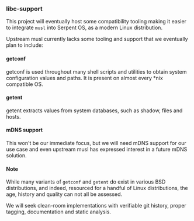 ### libc-support

This project will eventually host some compatibility tooling making it easier
to integrate `musl` into Serpent OS, as a modern Linux distribution.

Upstream musl currently lacks some tooling and support that we eventually plan
to include:

#### getconf

getconf is used throughout many shell scripts and utilities to obtain system
configuration values and paths. It is present on almost every \*nix compatible
OS.

#### getent

getent extracts values from system databases, such as shadow, files and hosts.

#### mDNS support

This won't be our immediate focus, but we will need mDNS support for our use
case and even upstream musl has expressed interest in a future mDNS solution.

#### Note

While many variants of `getconf` and `getent` do exist in various BSD distributions,
and indeed, resourced for a handful of Linux distributions, the age, history and
quality can not all be assessed.

We will seek clean-room implementations with verifiable git history, proper tagging,
documentation and static analysis.
